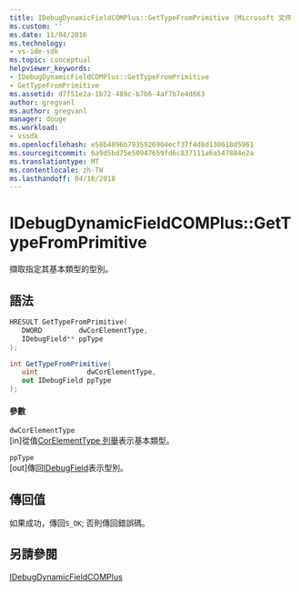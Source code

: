 ```yaml
---
title: IDebugDynamicFieldCOMPlus::GetTypeFromPrimitive |Microsoft 文件
ms.custom: ''
ms.date: 11/04/2016
ms.technology:
- vs-ide-sdk
ms.topic: conceptual
helpviewer_keywords:
- IDebugDynamicFieldCOMPlus::GetTypeFromPrimitive
- GetTypeFromPrimitive
ms.assetid: d7f51e2a-1b72-489c-b7b6-4af7b7e4d663
author: gregvanl
ms.author: gregvanl
manager: douge
ms.workload:
- vssdk
ms.openlocfilehash: e58b4896b7935926904ecf37f4d8d130618d5961
ms.sourcegitcommit: 6a9d5bd75e50947659fd6c837111a6a547884e2a
ms.translationtype: MT
ms.contentlocale: zh-TW
ms.lasthandoff: 04/16/2018
---
```

# <a name="idebugdynamicfieldcomplusgettypefromprimitive"></a>IDebugDynamicFieldCOMPlus::GetTypeFromPrimitive
擷取指定其基本類型的型別。  
  
## <a name="syntax"></a>語法  
  
```cpp  
HRESULT GetTypeFromPrimitive(  
   DWORD         dwCorElementType,  
   IDebugField** ppType  
);  
```  
  
```csharp  
int GetTypeFromPrimitive(  
   uint            dwCorElementType,  
   out IDebugField ppType  
);  
```  
  
#### <a name="parameters"></a>參數  
 `dwCorElementType`  
 [in]從值[CorElementType 列舉](/dotnet/framework/unmanaged-api/metadata/corelementtype-enumeration)表示基本類型。  
  
 `ppType`  
 [out]傳回[IDebugField](../../../extensibility/debugger/reference/idebugfield.md)表示型別。  
  
## <a name="return-value"></a>傳回值  
 如果成功，傳回`S_OK`; 否則傳回錯誤碼。  
  
## <a name="see-also"></a>另請參閱  
 [IDebugDynamicFieldCOMPlus](../../../extensibility/debugger/reference/idebugdynamicfieldcomplus.md)
